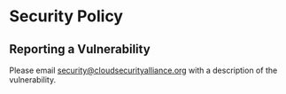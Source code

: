 # Security Policy

## Reporting a Vulnerability

Please email [security@cloudsecurityalliance.org](mailto:security@cloudsecurityalliance.org) with a description of the vulnerability.
